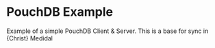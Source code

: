 # PouchDB Example
Example of a simple PouchDB Client &amp; Server. This is a base for sync in {Christ} Medidal
